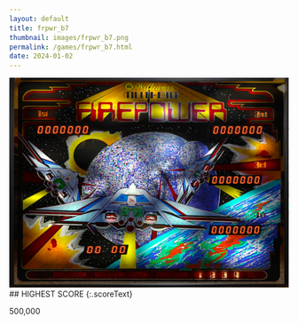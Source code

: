 ```yaml
---
layout: default
title: frpwr_b7
thumbnail: images/frpwr_b7.png
permalink: /games/frpwr_b7.html
date: 2024-01-02
---
```


<img src="../images/frpwr_b7.png" class="gameThumbnail img-fluid mx-auto align-middle">
## HIGHEST SCORE
{:.scoreText}

500,000

